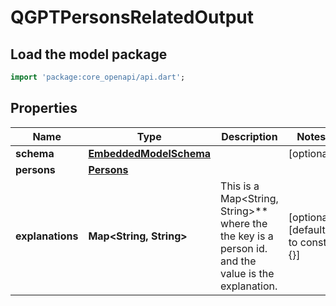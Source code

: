 # QGPTPersonsRelatedOutput

## Load the model package
```dart
import 'package:core_openapi/api.dart';
```

## Properties
Name | Type | Description | Notes
------------ | ------------- | ------------- | -------------
**schema** | [**EmbeddedModelSchema**](EmbeddedModelSchema) |  | [optional] 
**persons** | [**Persons**](Persons) |  | 
**explanations** | **Map\<String, String\>** | This is a Map\<String, String\>** where the the key is a person id. and the value is the explanation. | [optional] [default to const {}]




